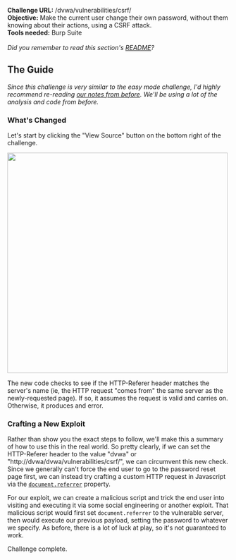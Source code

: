 <b>Challenge URL:</b> /dvwa/vulnerabilities/csrf/
<br>
<b>Objective:</b> Make the current user change their own password, without them knowing about their actions, using a CSRF attack.
<br>
<b>Tools needed:</b> Burp Suite
<br><br>
<i>Did you remember to read this section's <a href="https://github.com/keewenaw/dvwa-guide-2019/blob/master/medium/README.md" target="_blank">README</a>?</i>

<h2><b>The Guide</b></h2>

<i>Since this challenge is very similar to the easy mode challenge, I'd highly recommend re-reading <a href="https://github.com/keewenaw/dvwa-guide-2019/blob/master/low/Challenge%2003:%20CSRF.md" target="_blank">our notes from before</a>. We'll be using a lot of the analysis and code from before.</i>

<h3><b>What's Changed</b></h3>

Let's start by clicking the "View Source" button on the bottom right of the challenge.

<img src="https://github.com/keewenaw/dvwa-guide-2019/blob/master/medium/screenshots/csrfsource.png" width="500">

The new code checks to see if the HTTP-Referer header matches the server's name (ie, the HTTP request "comes from" the same server as the newly-requested page). If so, it assumes the request is valid and carries on. Otherwise, it produces and error.

<h3><b>Crafting a New Exploit</b></h3>

Rather than show you the exact steps to follow, we'll make this a summary of how to use this in the real world. So pretty clearly, if we can set the HTTP-Referer header to the value "dvwa" or "http&#58;//dvwa/dvwa/vulnerabilities/csrf/", we can circumvent this new check. Since we generally can't force the end user to go to the password reset page first, we can instead try crafting a custom HTTP request in Javascript via the <code><a href="https://developer.mozilla.org/en-US/docs/Web/API/Document/referrer" target="_blank">document.referrer</a></code> property. 

For our exploit, we can create a malicious script and trick the end user into visiting and executing it via some social engineering or another exploit. That malicious script would first set <code>document.referrer</code> to the vulnerable server, then would execute our previous payload, setting the password to whatever we specify. As before, there is a lot of luck at play, so it's not guaranteed to work.

Challenge complete.
